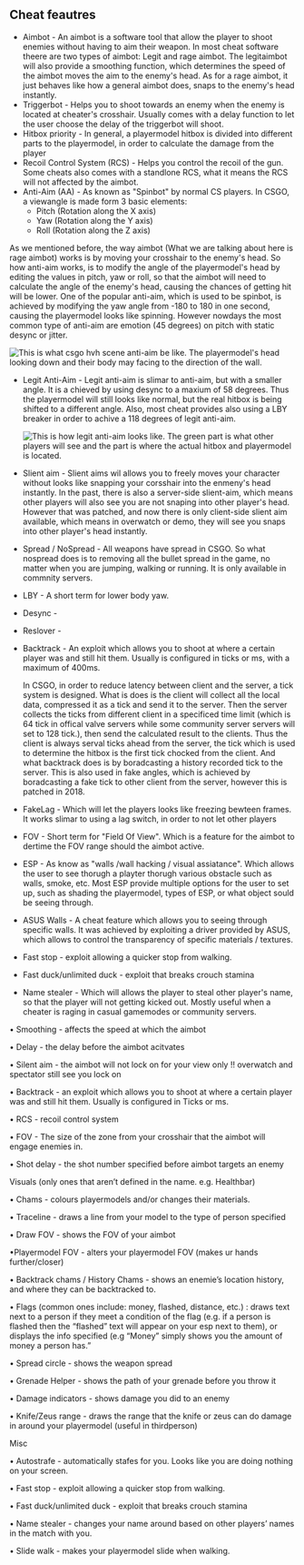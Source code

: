 ## Cheat feautres

* Aimbot - An aimbot is a software tool that allow the player to shoot enemies without having to aim their weapon. In most cheat software theere are two types of aimbot: Legit and rage aimbot. The legitaimbot will also provide a smoothing function, which determines the speed of the aimbot moves the aim to the enemy's head. As for a rage aimbot, it just behaves like how a general aimbot does, snaps to the enemy's head instantly.
* Triggerbot - Helps you to shoot towards an enemy when the enemy is located at cheater's crosshair. Usually comes with a delay function to let the user choose the delay of the triggerbot will shoot.
* Hitbox priority - In general, a playermodel hitbox is divided into different parts to the playermodel, in order to calculate the damage from the player
* Recoil Control System \(RCS\) - Helps you control the recoil of the gun. Some cheats also comes with a standlone RCS, what it means the RCS will not affected by the aimbot.
* Anti-Aim \(AA\) - As known as "Spinbot" by normal CS players. In CSGO, a viewangle is made form 3 basic elements:
  * Pitch \(Rotation along the X axis\)
  * Yaw   \(Rotation along the Y axis\)
  * Roll  \(Rotation along the Z axis\)

As we mentioned before, the way aimbot \(What we are talking about here is rage aimbot\) works is by moving your crosshair to the enemy's head. So how anti-aim works, is to modify the angle of the playermodel's head by editing the values in pitch, yaw or roll, so that the aimbot will need to calculate the angle of the enemy's head, causing the chances of getting hit will be lower. One of the popular anti-aim, which is used to be spinbot, is achieved by modifying the yaw angle from -180 to 180 in one second, causing the playermodel looks like spinning. However nowdays the most common type of anti-aim are emotion \(45 degrees\) on pitch with static desync or jitter.

![This is what csgo hvh scene anti-aim be like. The playermodel&apos;s head looking down and their body may facing to the direction of the wall.](https://i.ytimg.com/vi/M2Tvf0EOXik/maxresdefault.jpg)

* Legit Anti-Aim - Legit anti-aim is slimar to anti-aim, but with a smaller angle. It is a chieved by using desync to a maxium of 58 degrees. Thus the playermodel will still looks like normal, but the real hitbox is being shifted to a different angle. Also, most cheat provides also using a LBY breaker in order to achive a 118 degrees of legit anti-aim.

  ![This is how legit anti-aim looks like. The green part is what other players will see and the part is where the actual hitbox and playermodel is located. ](https://i.imgur.com/MgQ1jpJ.png)

* Slient aim - Slient aims wil allows you to freely moves your character without looks like snapping your corsshair into the enmeny's head instantly. In the past, there is also a server-side slient-aim, which means other players will also see you are not snaping into other player's head. However that was patched, and now there is only client-side slient aim available, which means in overwatch or demo, they will see you snaps into other player's head instantly.
* Spread / NoSpread - All weapons have spread in CSGO. So what nospread does is to removing all the bullet spread in the game, no matter when you are jumping, walking or running. It is only available in commnity servers.
* LBY - A short term for lower body yaw.
* Desync -
* Reslover -
* Backtrack - An exploit which allows you to shoot at where a certain player was and still hit them. Usually is configured in ticks or ms, with a maximum of 400ms.

  In CSGO, in order to reduce latency between client and the server, a tick system is designed. What is does is the client will collect all the local data, compressed it as a tick and send it to the server. Then the server collects the ticks from different client in a specificed time limit \(which is 64 tick in offical valve servers while some community server servers will set to 128 tick.\), then send the calculated result to the clients. Thus the client is always serval ticks ahead from the server, the tick which is used to determine the hitbox is the first tick chocked from the client. And what backtrack does is by boradcasting a history recorded tick to the server. This is also used in fake angles, which is achieved by boradcasting a fake tick to other client from the server, however this is patched in 2018.

* FakeLag - Which will let the players looks like freezing bewteen frames. It works slimar to using a lag switch, in order to not let other players
* FOV - Short term for "Field Of View". Which is a feature for the aimbot to dertime the FOV range should the aimbot active.
* ESP - As know as "walls /wall hacking / visual assiatance". Which allows the user to see thorugh a playter thorugh various obstacle such as walls, smoke, etc. Most ESP provide multiple options for the user to set up, such as shading the playermodel, types of ESP, or what object sould be seeing through.
* ASUS Walls - A cheat feature which allows you to seeing through specific walls. It was achieved by exploiting a driver provided by ASUS, which allows to control the transparency of specific materials / textures.
* Fast stop - exploit allowing a quicker stop from walking.
* Fast duck/unlimited duck - exploit that breaks crouch stamina
* Name stealer - Which will allows the player to steal other player's name, so that the player will not getting kicked out. Mostly useful when a cheater is raging in casual gamemodes or community servers.

• Smoothing - affects the speed at which the aimbot

• Delay - the delay before the aimbot acitvates

• Silent aim - the aimbot will not lock on for your view only !! overwatch and spectator still see you lock on

• Backtrack - an exploit which allows you to shoot at where a certain player was and still hit them. Usually is configured in Ticks or ms.

• RCS - recoil control system

• FOV - The size of the zone from your crosshair that the aimbot will engage enemies in.

• Shot delay - the shot number specified before aimbot targets an enemy

Visuals \(only ones that aren’t defined in the name. e.g. Healthbar\)

• Chams - colours playermodels and/or changes their materials.

• Traceline - draws a line from your model to the type of person specified

• Draw FOV - shows the FOV of your aimbot

•Playermodel FOV - alters your playermodel FOV \(makes ur hands further/closer\)

• Backtrack chams / History Chams - shows an enemie’s location history, and where they can be backtracked to.

• Flags \(common ones include: money, flashed, distance, etc.\) : draws text next to a person if they meet a condition of the flag \(e.g. if a person is flashed then the “flashed” text will appear on your esp next to them\), or displays the info specified \(e.g “Money” simply shows you the amount of money a person has.”

• Spread circle - shows the weapon spread

• Grenade Helper - shows the path of your grenade before you throw it

• Damage indicators - shows damage you did to an enemy

• Knife/Zeus range - draws the range that the knife or zeus can do damage in around your playermodel \(useful in thirdperson\)

Misc

• Autostrafe - automatically stafes for you. Looks like you are doing nothing on your screen.

• Fast stop - exploit allowing a quicker stop from walking.

• Fast duck/unlimited duck - exploit that breaks crouch stamina

• Name stealer - changes your name around based on other players’ names in the match with you.

• Slide walk - makes your playermodel slide when walking.